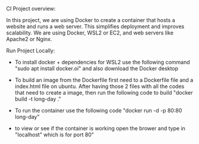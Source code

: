 CI Project overview: 

In this project, we are using Docker to create a container that hosts a website and runs a web server. This simplifies deployment and improves scalability. We are using Docker, WSL2 or EC2, and web servers like Apache2 or Nginx.

Run Project Locally: 

- To install docker + dependencies for WSL2 use the following command "sudo apt install docker.oi" and also download the Docker desktop 
- To build an image from the Dockerfile first need to a Dockerfile file and a index.html file on ubuntu. After having those 2 files with all the codes that need to create a image, then run the following code to build "docker build -t long-day ."
- To run the container use the following code "docker run -d -p 80:80 long-day"

- to view or see if the container is working open the brower and type in "localhost" which is for port 80"
